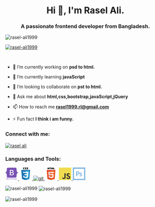 <h1 align="center">Hi 👋, I'm Rasel Ali.</h1>
<h3 align="center">A passionate frontend developer from Bangladesh.</h3>

<p align="left"> <img src="https://komarev.com/ghpvc/?username=rasel-ali1999&label=Profile%20views&color=0e75b6&style=flat" alt="rasel-ali1999" /> </p>

<p align="left"> <a href="https://github.com/ryo-ma/github-profile-trophy"><img src="https://github-profile-trophy.vercel.app/?username=rasel-ali1999" alt="rasel-ali1999" /></a> </p>

<p align="left"> <a href="https://twitter.com/" target="blank"><img src="https://img.shields.io/twitter/follow/?logo=twitter&style=for-the-badge" alt="" /></a> </p>

- 🔭 I’m currently working on **psd to html.**

- 🌱 I’m currently learning **javaScript**

- 👯 I’m looking to collaborate on **pst to html.**

- 💬 Ask me about **html,css,bootstrap,javaScript,jQuery**

- 📫 How to reach me **rasel1999.rl@gmail.com**

- ⚡ Fun fact **I think i am funny.**

<h3 align="left">Connect with me:</h3>
<p align="left">
<a href="https://fb.com/rasel ali" target="blank"><img align="center" src="https://raw.githubusercontent.com/rahuldkjain/github-profile-readme-generator/master/src/images/icons/Social/facebook.svg" alt="rasel ali" height="30" width="40" /></a>
</p>

<h3 align="left">Languages and Tools:</h3>
<p align="left"> <a href="https://getbootstrap.com" target="_blank" rel="noreferrer"> <img src="https://raw.githubusercontent.com/devicons/devicon/master/icons/bootstrap/bootstrap-plain-wordmark.svg" alt="bootstrap" width="40" height="40"/> </a> <a href="https://www.w3schools.com/css/" target="_blank" rel="noreferrer"> <img src="https://raw.githubusercontent.com/devicons/devicon/master/icons/css3/css3-original-wordmark.svg" alt="css3" width="40" height="40"/> </a> <a href="https://git-scm.com/" target="_blank" rel="noreferrer"> <img src="https://www.vectorlogo.zone/logos/git-scm/git-scm-icon.svg" alt="git" width="40" height="40"/> </a> <a href="https://www.w3.org/html/" target="_blank" rel="noreferrer"> <img src="https://raw.githubusercontent.com/devicons/devicon/master/icons/html5/html5-original-wordmark.svg" alt="html5" width="40" height="40"/> </a> <a href="https://developer.mozilla.org/en-US/docs/Web/JavaScript" target="_blank" rel="noreferrer"> <img src="https://raw.githubusercontent.com/devicons/devicon/master/icons/javascript/javascript-original.svg" alt="javascript" width="40" height="40"/> </a> <a href="https://www.photoshop.com/en" target="_blank" rel="noreferrer"> <img src="https://raw.githubusercontent.com/devicons/devicon/master/icons/photoshop/photoshop-line.svg" alt="photoshop" width="40" height="40"/> </a> </p>

<p><img align="left" src="https://github-readme-stats.vercel.app/api/top-langs?username=rasel-ali1999&show_icons=true&locale=en&layout=compact" alt="rasel-ali1999" /></p>

<p>&nbsp;<img align="center" src="https://github-readme-stats.vercel.app/api?username=rasel-ali1999&show_icons=true&locale=en" alt="rasel-ali1999" /></p>

<p><img align="center" src="https://github-readme-streak-stats.herokuapp.com/?user=rasel-ali1999&" alt="rasel-ali1999" /></p>
